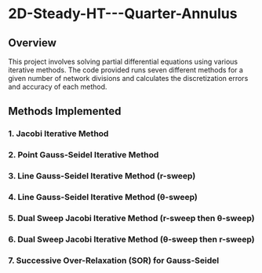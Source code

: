 # 2D-Steady-HT---Quarter-Annulus

## Overview

This project involves solving partial differential equations using various iterative methods. The code provided runs seven different methods for a given number of network divisions and calculates the discretization errors and accuracy of each method.

## Methods Implemented

### 1. Jacobi Iterative Method

### 2. Point Gauss-Seidel Iterative Method

### 3. Line Gauss-Seidel Iterative Method (r-sweep)

### 4. Line Gauss-Seidel Iterative Method (θ-sweep)

### 5. Dual Sweep Jacobi Iterative Method (r-sweep then θ-sweep)

### 6. Dual Sweep Jacobi Iterative Method (θ-sweep then r-sweep)

### 7. Successive Over-Relaxation (SOR) for Gauss-Seidel
